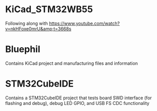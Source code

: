 # KiCad_STM32WB55
Following along with https://www.youtube.com/watch?v=nkHFoxe0mrU&amp;t=3668s

# Bluephil
Contains KiCad project and manufacturing files and information

# STM32CubeIDE
Contains a STM32CubeIDE project that tests board SWD interface (for flashing and debug), debug LED GPIO, and USB FS CDC functionality
